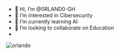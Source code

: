 - 👋 Hi, I’m @0RLAND0-GH
- 👀 I’m interested in Cibersecurity
- 🌱 I’m currently learning AI
- 💞️ I’m looking to collaborate on Education
- 
![orlando](https://github.com/user-attachments/assets/d29ffeb4-2de2-4980-b2df-9125566fdb7e)  



  

<!---
0RLAND0-GH/0RLAND0-GH is a ✨ special ✨ repository because its `README.md` (this file) appears on your GitHub profile.
You can click the Preview link to take a look at your changes.
--->
